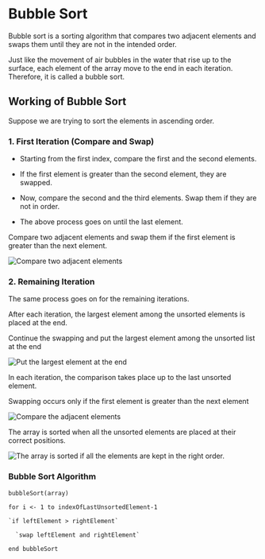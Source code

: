 # Bubble Sort

Bubble sort is a sorting algorithm that compares two adjacent elements and swaps them until they are not in the intended order.

Just like the movement of air bubbles in the water that rise up to the surface, each element of the array move to the end in each iteration. Therefore, it is called a bubble sort.

## Working of Bubble Sort
Suppose we are trying to sort the elements in ascending order.

### 1. First Iteration (Compare and Swap)

- Starting from the first index, compare the first and the second elements.

- If the first element is greater than the second element, they are swapped.

- Now, compare the second and the third elements. Swap them if they are not in order.

- The above process goes on until the last element.

Compare two adjacent elements and swap them if the first element is greater than the next element.

![Compare two adjacent elements](https://cdn.programiz.com/cdn/farfuture/kn1zM7ZGIj60jcTe3mv8gAtbrvFHqxgqfQ7F9MdjPuA/mtime:1582112622/sites/tutorial2program/files/Bubble-sort-0.png)

### 2. Remaining Iteration

The same process goes on for the remaining iterations.

After each iteration, the largest element among the unsorted elements is placed at the end.

Continue the swapping and put the largest element among the unsorted list at the end

![Put the largest element at the end](https://cdn.programiz.com/cdn/farfuture/LzbPYkOXS-DjqwLqtIrixMZCD1XLdU-JWWedrL1YIpw/mtime:1582112622/sites/tutorial2program/files/Bubble-sort-1.png)

In each iteration, the comparison takes place up to the last unsorted element.

Swapping occurs only if the first element is greater than the next element

![Compare the adjacent elements](https://cdn.programiz.com/cdn/farfuture/-C5A9EpPrCAwR2TFQlZhG0uy5aSKmq-ewMaWyXp8_a8/mtime:1582112622/sites/tutorial2program/files/Bubble-sort-2.png)

The array is sorted when all the unsorted elements are placed at their correct positions.

![The array is sorted if all the elements are kept in the right order.](https://cdn.programiz.com/cdn/farfuture/NnXQeMGuMJnIH0qzC1C5n7r4FOynP9vu3cWEdCK5Qjk/mtime:1582112622/sites/tutorial2program/files/Bubble-sort-3.png)

### Bubble Sort Algorithm
`bubbleSort(array)`

  `for i <- 1 to indexOfLastUnsortedElement-1`
  
    `if leftElement > rightElement`
    
      `swap leftElement and rightElement`
      
`end bubbleSort`